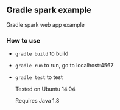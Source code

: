 ## Gradle spark example
Gradle spark web app example
### How to use
- ```gradle build``` to build
- ```gradle run``` to run, go to localhost:4567
- ```gradle test``` to test

  Tested on Ubuntu 14.04

  Requires Java 1.8
